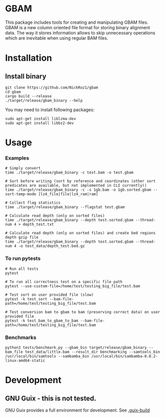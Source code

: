 # GBAM

This package includes tools for creating and manipulating GBAM files. GBAM is a new column oriented file format for storing binary alignment data. The way it stores information allows to skip unnecessary operations which are inevitable when using regular BAM files.

# Installation

## Install binary

```shell
git clone https://github.com/NickRoz1/gbam
cd gbam
cargo build --release
./target/release/gbam_binary --help
```

You may need to install following packages:
```shell
sudo apt-get install liblzma-dev
sudo apt-get install libbz2-dev
```

# Usage

### Examples
```shell
# Simply convert
time ./target/release/gbam_binary -c test.bam -o test.gbam

# Sort before writing (sort by reference and coordinates (other sort predicates are available, but not implemented in CLI currently))
time ./target/release/gbam_binary -c -s 1gb.bam -o 1gb.sorted.gbam --sort-temp-mode [lz4_file|file|lz4_ram|ram]

# Collect flag statistics
time ./target/release/gbam_binary --flagstat test.gbam

# Calculate read depth (only on sorted files)
time ./target/release/gbam_binary --depth test.sorted.gbam --thread-num 4 > depth_test.txt

# Calculate read depth (only on sorted files) and create bed regions depth gzip file
time ./target/release/gbam_binary --depth test.sorted.gbam --thread-num 4 -o test_data/depth_test.bed.gz
```

### To run pytests
```shell
# Run all tests
pytest

# To run all correctness test on a specific file path
pytest --use-custom-file=/home/test/testing_big_file/test.bam

# Test sort on user provided file (slow)
pytest -k test_sort --bam-file-path=/home/test/testing_big_file/test.bam

# Test conversion bam to gbam to bam (preserving correct data) on user provided file
pytest -k test_bam_to_gbam_to_bam --bam-file-path=/home/test/testing_big_file/test.bam
```

### Benchmarks

```shell
python3 tests/benchmark.py --gbam_bin target/release/gbam_binary --bam_file test_data/little.bam --result_dir benchmarking --samtools_bin /usr/local/bin/samtools --sambamba_bin /usr/local/bin/sambamba-0.8.2-linux-amd64-static
```

# Development

## GNU Guix - this is not tested.

GNU Guix provides a full environment for development.  See
[.guix-build](./.guix-build)
